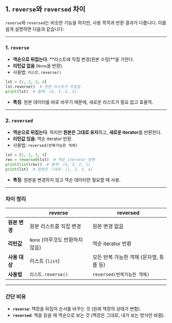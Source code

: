 ## 1. `reverse`와 `reversed` 차이
`reverse`와 `reversed`는 비슷한 기능을 하지만, 사용 목적과 반환 결과가 다릅니다. 이를 쉽게 설명하면 다음과 같습니다:

---

### 1. **`reverse`**
- **역순으로 뒤집는다**. **리스트에 직접 변경(원본 수정)**을 가한다.
- **리턴값 없음** (`None`을 반환).
- 사용법: `리스트.reverse()`

```python
lst = [1, 2, 3, 4]
lst.reverse()  # 원본 리스트가 뒤집힘
print(lst)  # 출력: [4, 3, 2, 1]
```

- **특징**: 원본 데이터를 바로 바꾸기 때문에, 새로운 리스트가 필요 없고 효율적.

---

### 2. **`reversed`**
- **역순으로 뒤집는다**. 하지만 **원본은 그대로 유지**하고, **새로운 iterator**를 반환한다.
- **리턴값 있음**: 역순 iterator 반환.
- 사용법: `reversed(반복가능한 객체)`

```python
lst = [1, 2, 3, 4]
rev = reversed(lst)  # 역순 iterator 반환
print(list(rev))  # 출력: [4, 3, 2, 1]
print(lst)  # 원본은 그대로: [1, 2, 3, 4]
```

- **특징**: 원본을 변경하지 않고 역순 데이터만 필요할 때 사용.

---

### 차이 정리
|               | **reverse**                          | **reversed**                     |
|---------------|--------------------------------------|-----------------------------------|
| **원본 변경**  | 원본 리스트를 직접 변경               | 원본 변경 없음                    |
| **리턴값**     | `None` (아무것도 반환하지 않음)       | 역순 iterator 반환                |
| **사용 대상**  | 리스트 (`list`)                      | 모든 반복 가능한 객체 (문자열, 튜플 등) |
| **사용법**     | `리스트.reverse()`                  | `reversed(반복가능한 객체)`      |

---

### 간단 비유
- **`reverse`**: 책장을 뒤집어 순서를 바꾸는 것 (원래 책장의 상태가 변함).
- **`reversed`**: 책을 읽을 때 역순으로 보는 것 (책장은 그대로, 내가 보는 방식만 바뀜).